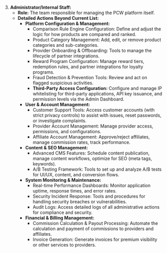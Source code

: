 3.  **Administrator/Internal Staff:**
    *   **Role:** The team responsible for managing the PCW platform itself.
    *   **Detailed Actions Beyond Current List:**
        *   **Platform Configuration & Management:**
            *   Comparison Rule Engine Configuration: Define and adjust the logic for how products are compared and ranked.
            *   Product Category Management: Add, edit, or remove product categories and sub-categories.
            *   Provider Onboarding & Offboarding: Tools to manage the lifecycle of partner integrations.
            *   Reward Program Configuration: Manage reward tiers, redemption rules, and partner integrations for loyalty programs.
            *   Fraud Detection & Prevention Tools: Review and act on flagged suspicious activities.
            *   **Third-Party Access Configuration:** Configure and manage IP whitelisting for third-party applications, API key issuance, and permission levels via the Admin Dashboard.
        *   **User & Account Management:**
            *   Customer Support Tools: Access customer accounts (with strict privacy controls) to assist with issues, reset passwords, or investigate complaints.
            *   Provider Account Management: Manage provider access, permissions, and configurations.
            *   Affiliate Account Management: Approve/reject affiliates, manage commission rates, track performance.
        *   **Content & SEO Management:**
            *   Advanced CMS Features: Schedule content publication, manage content workflows, optimize for SEO (meta tags, keywords).
            *   A/B Testing Framework: Tools to set up and analyze A/B tests for UI/UX, content, and conversion flows.
        *   **System Monitoring & Maintenance:**
            *   Real-time Performance Dashboards: Monitor application uptime, response times, and error rates.
            *   Security Incident Response: Tools and procedures for handling security breaches or vulnerabilities.
            *   Audit Logs: Access detailed logs of all administrative actions for compliance and security.
        *   **Financial & Billing Management:**
            *   Commission Calculation & Payout Processing: Automate the calculation and payment of commissions to providers and affiliates.
            *   Invoice Generation: Generate invoices for premium visibility or other services to providers.
